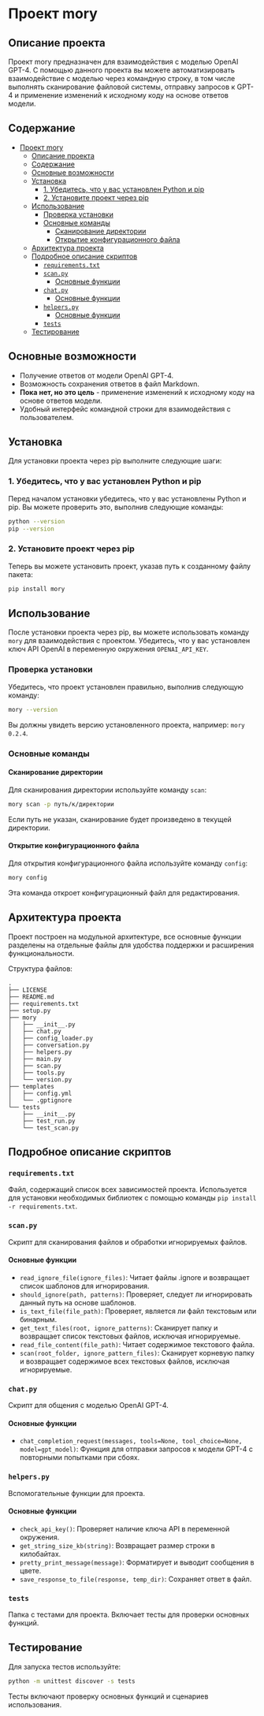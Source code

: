 # Проект mory

## Описание проекта

Проект mory предназначен для взаимодействия с моделью OpenAI GPT-4. С помощью данного проекта вы можете автоматизировать взаимодействие с моделью через командную строку, в том числе выполнять сканирование файловой системы, отправку запросов к GPT-4 и применение изменений к исходному коду на основе ответов модели.

## Содержание

- [Проект mory](#проект-mory)
  - [Описание проекта](#описание-проекта)
  - [Содержание](#содержание)
  - [Основные возможности](#основные-возможности)
  - [Установка](#установка)
    - [1. Убедитесь, что у вас установлен Python и pip](#1-убедитесь-что-у-вас-установлен-python-и-pip)
    - [2. Установите проект через pip](#2-установите-проект-через-pip)
  - [Использование](#использование)
    - [Проверка установки](#проверка-установки)
    - [Основные команды](#основные-команды)
      - [Сканирование директории](#сканирование-директории)
      - [Открытие конфигурационного файла](#открытие-конфигурационного-файла)
  - [Архитектура проекта](#архитектура-проекта)
  - [Подробное описание скриптов](#подробное-описание-скриптов)
    - [`requirements.txt`](#requirementstxt)
    - [`scan.py`](#scanpy)
      - [Основные функции](#основные-функции)
    - [`chat.py`](#chatpy)
      - [Основные функции](#основные-функции-1)
    - [`helpers.py`](#helperspy)
      - [Основные функции](#основные-функции-2)
    - [`tests`](#tests)
  - [Тестирование](#тестирование)

## Основные возможности

- Получение ответов от модели OpenAI GPT-4.
- Возможность сохранения ответов в файл Markdown.
-  **Пока нет, но это цель** - применение изменений к исходному коду на основе ответов модели.
- Удобный интерфейс командной строки для взаимодействия с пользователем.

## Установка

Для установки проекта через pip выполните следующие шаги:

### 1. Убедитесь, что у вас установлен Python и pip

Перед началом установки убедитесь, что у вас установлены Python и pip. Вы можете проверить это, выполнив следующие команды:

```sh
python --version
pip --version
```

### 2. Установите проект через pip

Теперь вы можете установить проект, указав путь к созданному файлу пакета:

```sh
pip install mory
```

## Использование

После установки проекта через pip, вы можете использовать команду `mory` для взаимодействия с проектом.
Убедитесь, что у вас установлен ключ API OpenAI в переменную окружения `OPENAI_API_KEY`.

### Проверка установки

Убедитесь, что проект установлен правильно, выполнив следующую команду:

```sh
mory --version
```

Вы должны увидеть версию установленного проекта, например: `mory 0.2.4`.

### Основные команды

#### Сканирование директории

Для сканирования директории используйте команду `scan`:

```sh
mory scan -p путь/к/директории
```

Если путь не указан, сканирование будет произведено в текущей директории.

#### Открытие конфигурационного файла

Для открытия конфигурационного файла используйте команду `config`:

```sh
mory config
```

Эта команда откроет конфигурационный файл для редактирования.

## Архитектура проекта

Проект построен на модульной архитектуре, все основные функции разделены на отдельные файлы для удобства поддержки и расширения функциональности.

Структура файлов:

```
.
├── LICENSE
├── README.md
├── requirements.txt
├── setup.py
├── mory
│   ├── __init__.py
│   ├── chat.py
│   ├── config_loader.py
│   ├── conversation.py
│   ├── helpers.py
│   ├── main.py
│   ├── scan.py
│   ├── tools.py
│   └── version.py
├── templates
│   ├── config.yml
│   └── .gptignore
└── tests
    ├── __init__.py
    ├── test_run.py
    └── test_scan.py
```

## Подробное описание скриптов

### `requirements.txt`

Файл, содержащий список всех зависимостей проекта. Используется для установки необходимых библиотек с помощью команды `pip install -r requirements.txt`.

### `scan.py`

Скрипт для сканирования файлов и обработки игнорируемых файлов.

#### Основные функции

- `read_ignore_file(ignore_files)`: Читает файлы .ignore и возвращает список шаблонов для игнорирования.
- `should_ignore(path, patterns)`: Проверяет, следует ли игнорировать данный путь на основе шаблонов.
- `is_text_file(file_path)`: Проверяет, является ли файл текстовым или бинарным.
- `get_text_files(root, ignore_patterns)`: Сканирует папку и возвращает список текстовых файлов, исключая игнорируемые.
- `read_file_content(file_path)`: Читает содержимое текстового файла.
- `scan(root_folder, ignore_pattern_files)`: Сканирует корневую папку и возвращает содержимое всех текстовых файлов, исключая игнорируемые.

### `chat.py`

Скрипт для общения с моделью OpenAI GPT-4.

#### Основные функции

- `chat_completion_request(messages, tools=None, tool_choice=None, model=gpt_model)`: Функция для отправки запросов к модели GPT-4 с повторными попытками при сбоях.

### `helpers.py`

Вспомогательные функции для проекта.

#### Основные функции

- `check_api_key()`: Проверяет наличие ключа API в переменной окружения.
- `get_string_size_kb(string)`: Возвращает размер строки в килобайтах.
- `pretty_print_message(message)`: Форматирует и выводит сообщения в цвете.
- `save_response_to_file(response, temp_dir)`: Сохраняет ответ в файл.

### `tests`

Папка с тестами для проекта. Включает тесты для проверки основных функций.

## Тестирование

Для запуска тестов используйте:

```sh
python -m unittest discover -s tests
```

Тесты включают проверку основных функций и сценариев использования.